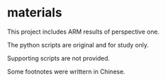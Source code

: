 # materials


This project includes ARM results of perspective one.




The python scripts are original and for study only.



Supporting scripts are not provided.




Some footnotes were writtern in Chinese.

